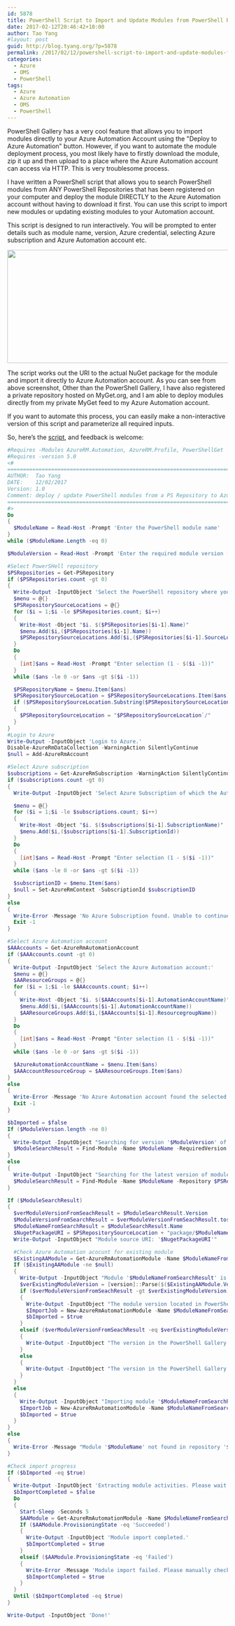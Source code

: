 ```yaml
---
id: 5878
title: PowerShell Script to Import and Update Modules from PowerShell Repositories to Azure Automation
date: 2017-02-12T20:46:42+10:00
author: Tao Yang
#layout: post
guid: http://blog.tyang.org/?p=5878
permalink: /2017/02/12/powershell-script-to-import-and-update-modules-from-powershell-repositories-to-azure-automation/
categories:
  - Azure
  - OMS
  - PowerShell
tags:
  - Azure
  - Azure Automation
  - OMS
  - PowerShell
---
```

PowerShell Gallery has a very cool feature that allows you to import modules directly to your Azure Automation Account using the "Deploy to Azure Automation" button. However, if you want to automate the module deployment process, you most likely have to firstly download the module, zip it up and then upload to a place where the Azure Automation account can access via HTTP. This is very troublesome process.

I have written a PowerShell script that allows you to search PowerShell modules from ANY PowerShell Repositories that has been registered on your computer and deploy the module DIRECTLY to the Azure Automation account without having to download it first. You can use this script to import new modules or updating existing modules to your Automation account.

This script is designed to run interactively. You will be prompted to enter details such as module name, version, Azure credential, selecting Azure subscription and Azure Automation account etc.

<a href="http://blog.tyang.org/wp-content/uploads/2017/02/ImportModuleScript.png"><img class="size-large wp-image-5882 alignnone" src="http://blog.tyang.org/wp-content/uploads/2017/02/ImportModuleScript-1024x342.png" alt="" width="775" height="259" /></a>

The script works out the URI to the actual NuGet package for the module and import it directly to Azure Automation account. As you can see from above screenshot, Other than the PowerShell Gallery, I have also registered a private repository hosted on MyGet.org, and I am able to deploy modules directly from my private MyGet feed to my Azure Automation account.

If you want to automate this process, you can easily make a non-interactive version of this script and parameterize all required inputs.

So, here’s the [script](https://gist.github.com/tyconsulting/f8ff2642e6be9ee770a770f2eafb06a4), and feedback is welcome:

```powershell
#Requires -Modules AzureRM.Automation, AzureRM.Profile, PowerShellGet
#Requires -version 5.0
<#
=============================================================================================
AUTHOR:  Tao Yang 
DATE:    12/02/2017
Version: 1.0
Comment: deploy / update PowerShell modules from a PS Repository to Azure Automation Account
=============================================================================================
#>
Do 
{
  $ModuleName = Read-Host -Prompt 'Enter the PowerShell module name'
}
while ($ModuleName.Length -eq 0)

$ModuleVersion = Read-Host -Prompt 'Enter the required module version (Or hit enter to use the latest version from the repository)'

#Select PowerSHell repository
$PSRepositories = Get-PSRepository
if ($PSRepositories.count -gt 0)
{
  Write-Output -InputObject 'Select the PowerShell repository where you wan to search the module from:'
  $menu = @{}
  $PSRepositorySourceLocations = @{}
  for ($i = 1;$i -le $PSRepositories.count; $i++) 
  {
    Write-Host -Object "$i. $($PSRepositories[$i-1].Name)"
    $menu.Add($i,($PSRepositories[$i-1].Name))
    $PSRepositorySourceLocations.Add($i,($PSRepositories[$i-1].SourceLocation))
  }
  Do 
  {
    [int]$ans = Read-Host -Prompt "Enter selection (1 - $($i -1))"
  }
  while ($ans -le 0 -or $ans -gt $($i -1))

  $PSRepositoryName = $menu.Item($ans)
  $PSRepositorySourceLocation = $PSRepositorySourceLocations.Item($ans)
  if ($PSRepositorySourceLocation.Substring($PSRepositorySourceLocation.length -1, 1) -ne '/')
  {
    $PSRepositorySourceLocation = "$PSRepositorySourceLocation`/"
  }
}
#Login to Azure
Write-Output -InputObject 'Login to Azure.'
Disable-AzureRmDataCollection -WarningAction SilentlyContinue
$null = Add-AzureRmAccount

#Select Azure subscription
$subscriptions = Get-AzureRmSubscription -WarningAction SilentlyContinue
if ($subscriptions.count -gt 0)
{
  Write-Output -InputObject 'Select Azure Subscription of which the Automation Account is located'

  $menu = @{}
  for ($i = 1;$i -le $subscriptions.count; $i++) 
  {
    Write-Host -Object "$i. $($subscriptions[$i-1].SubscriptionName)"
    $menu.Add($i,($subscriptions[$i-1].SubscriptionId))
  }
  Do 
  {
    [int]$ans = Read-Host -Prompt "Enter selection (1 - $($i -1))"
  }
  while ($ans -le 0 -or $ans -gt $($i -1))

  $subscriptionID = $menu.Item($ans)
  $null = Set-AzureRmContext -SubscriptionId $subscriptionID
}
else 
{
  Write-Error -Message 'No Azure Subscription found. Unable to continue!'
  Exit -1
}

#Select Azure Automation account
$AAAccounts = Get-AzureRmAutomationAccount
if ($AAAccounts.count -gt 0)
{
  Write-Output -InputObject 'Select the Azure Automation account:'
  $menu = @{}
  $AAResourceGroups = @{}
  for ($i = 1;$i -le $AAAccounts.count; $i++) 
  {
    Write-Host -Object "$i. $($AAAccounts[$i-1].AutomationAccountName)"
    $menu.Add($i,($AAAccounts[$i-1].AutomationAccountName))
    $AAResourceGroups.Add($i,($AAAccounts[$i-1].ResourcegroupName))
  }
  Do 
  {
    [int]$ans = Read-Host -Prompt "Enter selection (1 - $($i -1))"
  }
  while ($ans -le 0 -or $ans -gt $($i -1))

  $AzureAutomationAccountName = $menu.Item($ans)
  $AAAccountResourceGroup = $AAResourceGroups.Item($ans)
}
else 
{
  Write-Error -Message 'No Azure Automation account found the selected Azure subscription. Unable to continue.'
  Exit -1
}

$bImported = $false
If ($ModuleVersion.length -ne 0)
{
  Write-Output -InputObject "Searching for version '$ModuleVersion' of module '$ModuleName' in the repository '$PSRepositoryName'."
  $ModuleSearchResult = Find-Module -Name $ModuleName -RequiredVersion $ModuleVersion -Repository $PSRepositoryName -ErrorAction SilentlyContinue
}
else 
{
  Write-Output -InputObject "Searching for the latest version of module '$ModuleName' in the repository '$PSRepositoryName'."
  $ModuleSearchResult = Find-Module -Name $ModuleName -Repository $PSRepositoryName -ErrorAction SilentlyContinue
}

If ($ModuleSearchResult)
{
  $verModuleVersionFromSeachResult = $ModuleSearchResult.Version
  $ModuleVersionFromSearchResult = $verModuleVersionFromSeachResult.tostring()
  $ModuleNameFromSearchResult = $ModuleSearchResult.Name
  $NugetPackageURI = $PSRepositorySourceLocation + "package/$ModuleNameFromSearchResult/$ModuleVersionFromSearchResult/"
  Write-Output -InputObject "Module source URI: '$NugetPackageURI'" 

  #Check Azure Automation acocunt for existing module
  $ExistingAAModule = Get-AzureRmAutomationModule -Name $ModuleNameFromSearchResult -ResourceGroupName $AAAccountResourceGroup -AutomationAccountName $AzureAutomationAccountName -ErrorAction SilentlyContinue
  If ($ExistingAAModule -ne $null)
  {
    Write-Output -InputObject "Module '$ModuleNameFromSearchResult' is already imported in the Azure Automation account. the current module version is '$($ExistingAAModule.Version)'."
    $verExistingModuleVersion = [version]::Parse($($ExistingAAModule.Version))
    if ($verModuleVersionFromSeachResult -gt $verExistingModuleVersion)
    {
      Write-Output -InputObject "The module version located in PowerShell Gallery is '$ModuleVersionFromSearchResult', which is greater than the existing version in the Automation Account. Updating now."
      $ImportJob = New-AzureRmAutomationModule -Name $ModuleNameFromSearchResult -ContentLink $NugetPackageURI -AutomationAccountName $AzureAutomationAccountName -ResourceGroupName $AAAccountResourceGroup
      $bImported = $true
    }
    elseif ($verModuleVersionFromSeachResult -eq $verExistingModuleVersion) 
    {
      Write-Output -InputObject "The version in the PowerShell Gallery is '$ModuleVersionFromSearchResult', which is the same as the existing version in the Automation Account. Update is not required."
    }
    else 
    {
      Write-Output -InputObject "The version in the PowerShell Gallery is '$ModuleVersionFromSearchResult', which is the lower the existing version in the Automation Account. Update is not required."
    }
  }
  else 
  {
    Write-Output -InputObject "Importing module '$ModuleNameFromSearchResult' version '$ModuleVersionFromSearchResult' to Automation Account '$AzureAutomationAccountName' now."
    $ImportJob = New-AzureRmAutomationModule -Name $ModuleNameFromSearchResult -ContentLink $NugetPackageURI -AutomationAccountName $AzureAutomationAccountName -ResourceGroupName $AAAccountResourceGroup
    $bImported = $true
  }
}
else 
{
  Write-Error -Message "Module '$ModuleName' not found in repository '$PSRepositoryName'."
}

#Check import progress
If ($bImported -eq $true)
{
  Write-Output -InputObject 'Extracting module activities. Please wait.'
  $bImportCompleted = $false
  Do 
  {
    Start-Sleep -Seconds 5
    $AAModule = Get-AzureRmAutomationModule -Name $ModuleNameFromSearchResult -ResourceGroupName $AAAccountResourceGroup -AutomationAccountName $AzureAutomationAccountName
    If ($AAModule.ProvisioningState -eq 'Succeeded')
    {
      Write-Output -InputObject 'Module import completed.'
      $bImportCompleted = $true
    }
    elseif ($AAModule.ProvisioningState -eq 'Failed') 
    {
      Write-Error -Message 'Module import failed. Please manually check the error details in the Azure Portal.'
      $bImportCompleted = $true
    }
  }
  Until ($bImportCompleted -eq $true)
}

Write-Output -InputObject 'Done!'
```